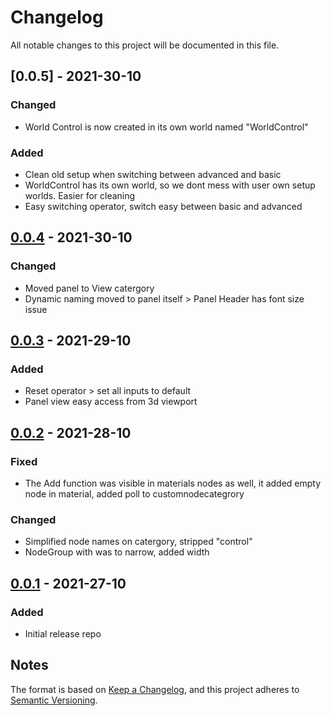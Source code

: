 # Changelog
All notable changes to this project will be documented in this file.

## [0.0.5] - 2021-30-10
### Changed
- World Control is now created in its own world named "WorldControl"

### Added
- Clean old setup when switching between advanced and basic
- WorldControl has its own world, so we dont mess with user own setup worlds. Easier for cleaning
- Easy switching operator, switch easy between basic and advanced

## [0.0.4] - 2021-30-10
### Changed
- Moved panel to View catergory
- Dynamic naming moved to panel itself > Panel Header has font size issue

## [0.0.3] - 2021-29-10
### Added
- Reset operator > set all inputs to default
- Panel view easy access from 3d viewport

## [0.0.2] - 2021-28-10
### Fixed 
- The Add function was visible in materials nodes as well, it added empty node in material, added poll to customnodecategrory 

### Changed
- Simplified node names on catergory, stripped "control"
- NodeGroup with was to narrow, added width

## [0.0.1] - 2021-27-10
### Added 
- Initial release repo 

## Notes
The format is based on [Keep a Changelog](https://keepachangelog.com/en/1.0.0/),
and this project adheres to [Semantic Versioning](https://semver.org/spec/v2.0.0.html).
<!--### Official Rigify Info-->

[0.0.4]:https://github.com/schroef/World_Control/releases/tag/v0.0.5
[0.0.4]:https://github.com/schroef/World_Control/releases/tag/v0.0.4
[0.0.3]:https://github.com/schroef/World_Control/releases/tag/v0.0.3
[0.0.2]:https://github.com/schroef/World_Control/releases/tag/v0.0.2
[0.0.1]:https://github.com/schroef/World_Control/releases/tag/v0.0.1